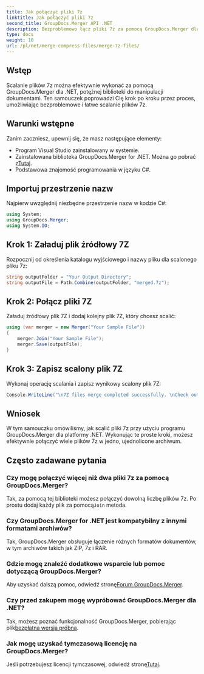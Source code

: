 ```yaml
---
title: Jak połączyć pliki 7z
linktitle: Jak połączyć pliki 7z
second_title: GroupDocs.Merger API .NET
description: Bezproblemowo łącz pliki 7z za pomocą GroupDocs.Merger dla .NET. Postępuj zgodnie z naszym przewodnikiem krok po kroku, aby płynnie połączyć wiele archiwów w jedno.
type: docs
weight: 10
url: /pl/net/merge-compress-files/merge-7z-files/
---
```

## Wstęp
Scalanie plików 7z można efektywnie wykonać za pomocą GroupDocs.Merger dla .NET, potężnej biblioteki do manipulacji dokumentami. Ten samouczek poprowadzi Cię krok po kroku przez proces, umożliwiając bezproblemowe i łatwe scalanie plików 7z.
## Warunki wstępne
Zanim zaczniesz, upewnij się, że masz następujące elementy:
- Program Visual Studio zainstalowany w systemie.
-  Zainstalowana biblioteka GroupDocs.Merger for .NET. Można go pobrać z[Tutaj](https://releases.groupdocs.com/merger/net/).
- Podstawowa znajomość programowania w języku C#.

## Importuj przestrzenie nazw
Najpierw uwzględnij niezbędne przestrzenie nazw w kodzie C#:
```csharp
using System; 
using GroupDocs.Merger;
using System.IO;
```
## Krok 1: Załaduj plik źródłowy 7Z
Rozpocznij od określenia katalogu wyjściowego i nazwy pliku dla scalonego pliku 7z:
```csharp
string outputFolder = "Your Output Directory";
string outputFile = Path.Combine(outputFolder, "merged.7z");
```
## Krok 2: Połącz pliki 7Z
Załaduj źródłowy plik 7Z i dodaj kolejny plik 7Z, który chcesz scalić:
```csharp
using (var merger = new Merger("Your Sample File"))
{
    merger.Join("Your Sample File");
    merger.Save(outputFile);
}
```
## Krok 3: Zapisz scalony plik 7Z
Wykonaj operację scalania i zapisz wynikowy scalony plik 7Z:
```csharp
Console.WriteLine("\n7Z files merge completed successfully. \nCheck output in {0}", outputFolder);
```

## Wniosek
W tym samouczku omówiliśmy, jak scalić pliki 7z przy użyciu programu GroupDocs.Merger dla platformy .NET. Wykonując te proste kroki, możesz efektywnie połączyć wiele plików 7z w jedno, ujednolicone archiwum.

## Często zadawane pytania
### Czy mogę połączyć więcej niż dwa pliki 7z za pomocą GroupDocs.Merger?
 Tak, za pomocą tej biblioteki możesz połączyć dowolną liczbę plików 7z. Po prostu dodaj każdy plik za pomocą`Join` metoda.
### Czy GroupDocs.Merger for .NET jest kompatybilny z innymi formatami archiwów?
Tak, GroupDocs.Merger obsługuje łączenie różnych formatów dokumentów, w tym archiwów takich jak ZIP, 7z i RAR.
### Gdzie mogę znaleźć dodatkowe wsparcie lub pomoc dotyczącą GroupDocs.Merger?
 Aby uzyskać dalszą pomoc, odwiedź stronę[Forum GroupDocs.Merger](https://forum.groupdocs.com/c/merger/32).
### Czy przed zakupem mogę wypróbować GroupDocs.Merger dla .NET?
 Tak, możesz poznać funkcjonalność GroupDocs.Merger, pobierając plik[bezpłatna wersja próbna](https://releases.groupdocs.com/).
### Jak mogę uzyskać tymczasową licencję na GroupDocs.Merger?
 Jeśli potrzebujesz licencji tymczasowej, odwiedź stronę[Tutaj](https://purchase.groupdocs.com/temporary-license/).